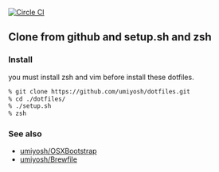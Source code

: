 [![Circle CI](https://circleci.com/gh/umiyosh/dotfiles.svg?style=svg)](https://circleci.com/gh/umiyosh/dotfiles)


## Clone from github and setup.sh and zsh

### Install

you must install zsh and vim before install these dotfiles.

```bash
% git clone https://github.com/umiyosh/dotfiles.git
% cd ./dotfiles/
% ./setup.sh
% zsh
```

### See also

- [umiyosh/OSXBootstrap](https://github.com/umiyosh/OSXBootstrap)
- [umiyosh/Brewfile](https://github.com/umiyosh/Brewfile)
